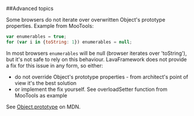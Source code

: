 
##Advanced topics

Some browsers do not iterate over overwritten Object's prototype properties. Example from MooTools:

```javascript
var enumerables = true;
for (var i in {toString: 1}) enumerables = null;
```

In most browsers `enumerables` will be null (browser iterates over 'toString'), but it's not safe to rely on this behaviour.
LavaFramework does not provide a fix for this issue in any form, so either:
- do not override Object's prototype properties - from architect's point of view it's the best solution
- or implement the fix yourself. See overloadSetter function from MooTools as example

See <a href="https://developer.mozilla.org/ru/docs/Web/JavaScript/Reference/Global_Objects/Object/prototype">Object.prototype</a>
on MDN.